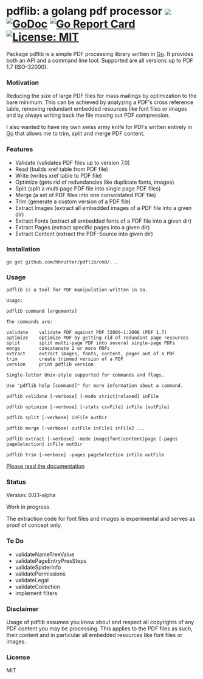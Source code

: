 # pdflib: a golang pdf processor ![](https://img.shields.io/badge/status-experimental-orange.svg) [![GoDoc](https://godoc.org/github.com/hhrutter/pdflib?status.svg)](https://godoc.org/github.com/hhrutter/pdflib) [![Go Report Card](https://goreportcard.com/badge/github.com/hhrutter/pdflib)](https://goreportcard.com/report/github.com/hhrutter/pdflib) [![License: MIT](https://img.shields.io/badge/License-MIT-yellow.svg)](https://opensource.org/licenses/MIT) 



Package pdflib is a simple PDF processing library written in [Go](http://golang.org).
It provides both an API and a command line tool.
Supported are all versions up to PDF 1.7 (ISO-32000).

### Motivation

Reducing the size of large PDF files for mass mailings by optimization to the bare minimum.
This can be achieved by analyzing a PDF's cross reference table, removing redundant embedded resources like font files or images and by always writing back the file maxing out PDF compression.

I also wanted to have my own swiss army knife for PDFs written entirely in [Go](http://golang.org) that allows me to trim, split and merge PDF content.

### Features
* Validate (validates PDF files up to version 7.0)
* Read (builds xref table from PDF file)
* Write (writes xref table to PDF file)
* Optimize (gets rid of redundancies like duplicate fonts, images)
* Split (split a multi page PDF file into single page PDF files)
* Merge (a set of PDF files into one consolidated PDF file)
* Trim (generate a custom version of a PDF file)
* Extract Images (extract all embedded images of a PDF file into a given dir)
* Extract Fonts (extract all embedded fonts of a PDF file into a given dir)
* Extract Pages (extract specific pages into a given dir)
* Extract Content (extract the PDF-Source into given dir)

### Installation
`go get github.com/hhrutter/pdflib/cmd/...`


### Usage

	pdflib is a tool for PDF manipulation written in Go.

	Usage:

	pdflib command [arguments]

 	The commands are:

	validate	validate PDF against PDF 32000-1:2008 (PDF 1.7)
	optimize	optimize PDF by getting rid of redundant page resources
	split		split multi-page PDF into several single-page PDFs
	merge		concatenate 2 or more PDFs
	extract		extract images, fonts, content, pages out of a PDF
	trim		create trimmed version of a PDF
	version		print pdflib version

	Single-letter Unix-style supported for commands and flags.

	Use "pdflib help [command]" for more information about a command.

`pdflib validate [-verbose] [-mode strict|relaxed] inFile`

`pdflib optimize [-verbose] [-stats csvFile] inFile [outFile]`

`pdflib split [-verbose] inFile outDir`

`pdflib merge [-verbose] outFile inFile1 inFile2 ...`

`pdflib extract [-verbose] -mode image|font|content|page [-pages pageSelection] inFile outDir`

`pdflib trim [-verbose] -pages pageSelection inFile outFile`

 [Please read the documentation ](https://godoc.org/github.com/hhrutter/pdflib)


### Status

Version: 0.0.1-alpha

Work in progress.

The extraction code for font files and images is experimental and serves as proof of concept only.


### To Do
* validateNameTreeValue
* validatePageEntryPresSteps
* validateSpiderInfo
* validatePermissions
* validateLegal
* validateCollection
* implement filters


### Disclaimer
Usage of pdflib assumes you know about and respect all copyrights of any PDF content you may be processing. This applies to the PDF files as such, their content and in particular all embedded resources like font files or images.


### License
MIT




	